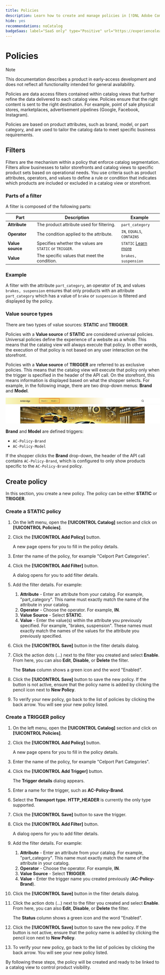 ```yaml
---
title: Policies
description: Learn how to create and manage policies in [!DNL Adobe Commerce Optimizer].
hide: yes
recommendations: noCatalog
badgeSaas: label="SaaS only" type="Positive" url="https://experienceleague.adobe.com/en/docs/commerce/user-guides/product-solutions" tooltip="Applies to Adobe Commerce as a Cloud Service and Adobe Commerce Optimizer projects only (Adobe-managed SaaS infrastructure)."
---
```

# Policies

>[!NOTE]
>
>This documentation describes a product in early-access development and does not reflect all functionality intended for general availability.

Policies are data access filters contained within catalog views that further refine the data delivered to each catalog view. Policies ensure that the right content is sent to the right destination. For example, point of sale physical stores, marketplaces, advertisement pipelines (Google, Facebook, Instagram).

Policies are based on product attributes, such as brand, model, or part category, and are used to tailor the catalog data to meet specific business requirements. ​

## Filters

Filters are the mechanism within a policy that enforce catalog segmentation. Filters allow businesses to tailor storefronts and catalog views to specific product sets based on operational needs. You use criteria such as product attributes, operators, and values to define a rule or condition that indicates which products are included or excluded in a catalog view or storefront.

### Parts of a filter

A filter is composed of the following parts:

|Part|Description|Example|
|---|---|---|
|**Attribute**|The product attribute used for filtering.|`part_category`|
|**Operator**|The condition applied to the attribute.|`IN`, `EQUALS`, `CONTAINS`|
|**Value source**|Specifies whether the values are `STATIC` or `TRIGGER`.|`STATIC` [Learn more](#value-source-types)|
|**Value**|The specific values that meet the condition.|`brakes, suspension`|

### Example

A filter with the attribute `part_category`, an operator of `IN`, and values `brakes, suspension` ensures that only products with an attribute `part_category` which has a value of `brake` or `suspension` is filtered and displayed by the policy.

### Value source types

There are two types of value sources: **STATIC** and **TRIGGER**.

Policies with a **Value source** of **STATIC** are considered universal policies. Universal policies define the experience of a website as a whole. This means that the catalog view will always execute that policy. In other words, the execution of that policy is not based on any user interaction on the storefront.

Policies with a **Value source** of **TRIGGER** are referred to as exclusive policies. This means that the catalog view will execute that policy only when the trigger is specified in the header of the API call. On the storefront, this means information is displayed based on what the shopper selects. For example, in the following image, there are two drop-down menus: **Brand** and **Model**.

![Trigger value source on storefront](../assets/policy-trigger.png)

**Brand** and **Model** are defined triggers:

- `AC-Policy-Brand`
- `AC-Policy-Model`

If the shopper clicks the **Brand** drop-down, the header of the API call contains `AC-Policy-Brand`, which is configured to only show products specific to the `AC-Policy-Brand` policy.

## Create policy

In this section, you create a new policy. The policy can be either **STATIC** or **TRIGGER**.

### Create a STATIC policy

1. On the left menu, open the **[!UICONTROL Catalog]** section and click on **[!UICONTROL Policies]**.

1. Click the **[!UICONTROL Add Policy]** button.

    A new page opens for you to fill in the policy details. ​

1. Enter the name of the policy, for example "Celport Part Categories".

1. Click the **[!UICONTROL Add Filter]** button.

    A dialog opens for you to add filter details.

1. Add the filter details. For example:

    1. **Attribute** - Enter an attribute from your catalog. For example, "part_category". This name must exactly match the name of the attribute in your catalog.
    1. **Operator** - Choose the operator. For example, **IN**. ​
    1. **Value Source** - Select **STATIC**. ​
    1. **Value** - Enter the value(s) within the attribute you previously specified. For example, "brakes, suspension". ​These names must exactly match the names of the values for the attribute you previously specified.

1. Click the **[!UICONTROL Save]** button in the filter details dialog. ​
    
1. Click the action dots (...) next to the filter you created and select **Enable**. From here, you can also **Edit**, **Disable**, or **Delete** the filter.

    The **Status** column shows a green icon and the word "Enabled".

1. Click the **[!UICONTROL Save]** button to save the new policy.​ If the button is not active, ensure that the policy name is added by clicking the pencil icon next to **New Policy**.

1. To verify your new policy, go back to the list of policies by clicking the back arrow. ​You will see your new policy listed.

### Create a TRIGGER policy

1. On the left menu, open the **[!UICONTROL Catalog]** section and click on **[!UICONTROL Policies]**.

1. Click the **[!UICONTROL Add Policy]** button.

    A new page opens for you to fill in the policy details. ​

1. Enter the name of the policy, for example "Celport Part Categories".

1. Click the **[!UICONTROL Add Trigger]** button.

    The **Trigger details** dialog appears.

1. Enter a name for the trigger, such as **AC-Policy-Brand**.

1. Select the **Transport type**. **HTTP_HEADER** is currently the only type supported.

1. Click the **[!UICONTROL Save]** button to save the trigger.

1. Click the **[!UICONTROL Add Filter]** button.

    A dialog opens for you to add filter details.

1. Add the filter details. For example:

    1. **Attribute** - Enter an attribute from your catalog. For example, "part_category". This name must exactly match the name of the attribute in your catalog.
    1. **Operator** - Choose the operator. For example, **IN**. ​
    1. **Value Source** - Select **TRIGGER**. ​
    1. **Value** - Enter the trigger name you created previously (**AC-Policy-Brand**).

1. Click the **[!UICONTROL Save]** button in the filter details dialog. ​
    
1. Click the action dots (...) next to the filter you created and select **Enable**. From here, you can also **Edit**, **Disable**, or **Delete** the filter.

    The **Status** column shows a green icon and the word "Enabled".

1. Click the **[!UICONTROL Save]** button to save the new policy.​ If the button is not active, ensure that the policy name is added by clicking the pencil icon next to **New Policy**.

1. To verify your new policy, go back to the list of policies by clicking the back arrow. ​You will see your new policy listed.

By following these steps, the policy will be created and ready to be linked to a catalog view to control product visibility.
